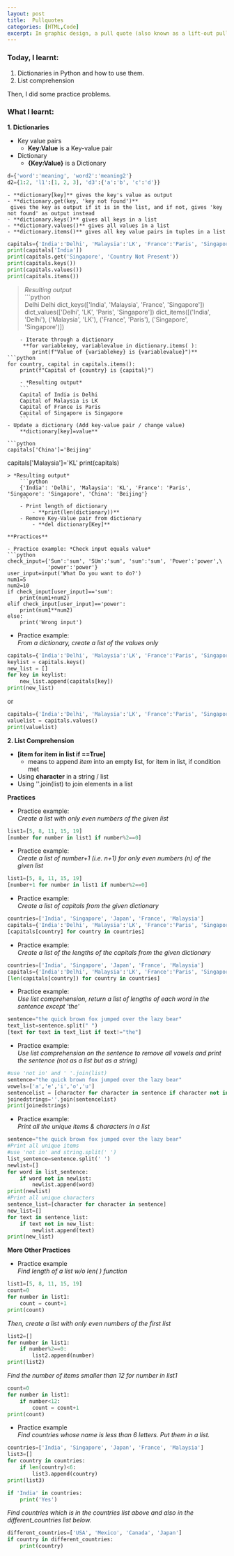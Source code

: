 ```yaml
---
layout: post
title:  Pullquotes
categories: [HTML,Code]
excerpt: In graphic design, a pull quote (also known as a lift-out pull quote) is a key phrase, quotation, or excerpt that has been pulled from an article and used as a page layout graphic element, serving to entice readers into the article or to highlight a key topic.
---
```


### Today, I learnt:
1. Dictionaries in Python and how to use them. 
2. List comprehension  

Then, I did some practice problems.  

### What I learnt:  
**1. Dictionaries**
- Key value pairs  
    - **Key:Value** is a Key-value pair
- Dictionary
    - **{Key:Value}** is a Dictionary
```python
d={'word':'meaning', 'word2':'meaning2'}
d2={1:2, 'l1':[1, 2, 3], 'd3':{'a':'b', 'c':'d'}}
```  
    - **dictionary[key]** gives the key's value as output
    - **dictionary.get(key, 'key not found')**  
     gives the key as output if it is in the list, and if not, gives 'key not found' as output instead
    - **dictionary.keys()** gives all keys in a list
    - **dictionary.values()** gives all values in a list
    - **dictionary.items()** gives all key value pairs in tuples in a list
```python
capitals={'India':'Delhi', 'Malaysia':'LK', 'France':'Paris', 'Singapore':'Singapore'}  
print(capitals['India'])
print(capitals.get('Singapore', 'Country Not Present'))
print(capitals.keys())
print(capitals.values())
print(capitals.items())
```  
> *Resulting output*  
     ```python  
     Delhi
     Delhi
     dict_keys(['India', 'Malaysia', 'France', 'Singapore'])
     dict_values(['Delhi', 'LK', 'Paris', 'Singapore'])
     dict_items([('India', 'Delhi'), ('Malaysia', 'LK'), ('France', 'Paris'), ('Singapore', 'Singapore')])
```  
    - Iterate through a dictionary  
     **for variablekey, variablevalue in dictionary.items( ):  
        print(f"Value of {variablekey} is {variablevalue}")**  
```python
for country, capital in capitals.items():
    print(f"Capital of {country} is {capital}")
```
        - *Resulting output*
        ```
        Capital of India is Delhi
        Capital of Malaysia is LK
        Capital of France is Paris
        Capital of Singapore is Singapore
        ```
    - Update a dictionary (Add key-value pair / change value)  
        **dictionary[key]=value**

    ```python
    capitals['China']='Beijing'
capitals['Malaysia']='KL'
print(capitals)
```  
> *Resulting output*  
    ```python
    {'India': 'Delhi', 'Malaysia': 'KL', 'France': 'Paris', 'Singapore': 'Singapore', 'China': 'Beijing'}
    ```
    - Print length of dictionary
        - **print(len(dictionary))**
    - Remove Key-Value pair from dictionary
        - **del dictionary[Key]**  

**Practices**  

- Practice example: *Check input equals value*
```python
check_input={'Sum':'sum', 'SUm':'sum', 'sum':'sum', 'Power':'power',\
             'power':'power'}
user_input=input('What Do you want to do?')
num1=5
num2=10
if check_input[user_input]=='sum':
    print(num1+num2)
elif check_input[user_input]=='power':
    print(num1**num2)
else:
    print('Wrong input')
```  
- Practice example:  
 *From a dictionary, create a list of the values only*
```python
capitals={'India':'Delhi', 'Malaysia':'LK', 'France':'Paris', 'Singapore':'Singapore'}
keylist = capitals.keys()
new_list = []
for key in keylist:
    new_list.append(capitals[key])
print(new_list)
```  
or  
```python
capitals={'India':'Delhi', 'Malaysia':'LK', 'France':'Paris', 'Singapore':'Singapore'}
valuelist = capitals.values()
print(valuelist)
```  

**2. List Comprehension**  
- **[item for item in list if <condition>==True]**  
    - means to append *item* into an empty list, for item in list, if condition met  
- Using **character** in a string / list  
- Using ''.join(list) to join elements in a list  

**Practices**  

- Practice example:  
 *Create a list with only even numbers of the given list*
```python
list1=[5, 8, 11, 15, 19]
[number for number in list1 if number%2==0]
```
- Practice example:  
 *Create a list of number+1 (i.e. n+1) for only even numbers (n) of the given list*
```python
list1=[5, 8, 11, 15, 19]
[number+1 for number in list1 if number%2==0]
```
- Practice example:  
 *Create a list of capitals from the given dictionary*
```python
countries=['India', 'Singapore', 'Japan', 'France', 'Malaysia']
capitals={'India':'Delhi', 'Malaysia':'LK', 'France':'Paris', 'Singapore':'Singapore'}
[capitals[country] for country in countries]
```
- Practice example:  
 *Create a list of the lengths of the capitals from the given dictionary*
```python
countries=['India', 'Singapore', 'Japan', 'France', 'Malaysia']
capitals={'India':'Delhi', 'Malaysia':'LK', 'France':'Paris', 'Singapore':'Singapore'}
[len(capitals[country]) for country in countries]
```
- Practice example:  
 *Use list comprehension, return a list of lengths of each word in the sentence except 'the'*
```python
sentence="the quick brown fox jumped over the lazy bear"
text_list=sentence.split(" ")
[text for text in text_list if text!="the"]
```
- Practice example:  
 *Use list comprehension on the sentence to remove all vowels and print the sentence (not as a list but as a string)*
```python
#use 'not in' and ' '.join(list)
sentence="the quick brown fox jumped over the lazy bear"
vowels=['a','e','i','o','u']
sentencelist = [character for character in sentence if character not in vowels]
joinedstrings=''.join(sentencelist)
print(joinedstrings)
```
- Practice example:  
 *Print all the unique items & characters in a list*
```python
sentence="the quick brown fox jumped over the lazy bear"
#Print all unique items
#use 'not in' and string.split(' ')
list_sentence=sentence.split(' ')
newlist=[]
for word in list_sentence:
    if word not in newlist:
        newlist.append(word)
print(newlist)
#Print all unique characters
sentence_list=[character for character in sentence]
new_list=[]
for text in sentence_list:
    if text not in new_list:
        newlist.append(text)
print(new_list)
```

**More Other Practices**  
- Practice example  
 *Find length of a list w/o len( ) function*  
```python
list1=[5, 8, 11, 15, 19]
count=0
for number in list1:
    count = count+1
print(count)
```
 *Then, create a list with only even numbers of the first list*
```python
list2=[]
for number in list1:
    if number%2==0:
        list2.append(number)
print(list2)
```  
 *Find the number of items smaller than 12
for number in list1*
```python
count=0
for number in list1:
    if number<12:
        count = count+1
print(count)
```
- Practice example  
 *Find countries whose name is less than 6 letters. Put them in a list.*  
```python
countries=['India', 'Singapore', 'Japan', 'France', 'Malaysia']
list3=[]
for country in countries:
    if len(country)<6:
        list3.append(country)
print(list3)
```
```python
if 'India' in countries:
    print('Yes')
```   
 *Find countries which is in the countries list above and also in the different_countries list below.*
```python
different_countries=['USA', 'Mexico', 'Canada', 'Japan']
if country in different_countries:
    print(country)
```
